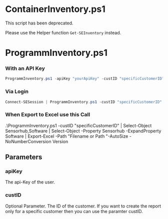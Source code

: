 # ContainerInventory.ps1

This script has been deprecated. 

Please use the Helper function ```Get-SEInventory``` instead. 

# ProgrammInventory.ps1

### With an API Key
```powershell
ProgrammInventory.ps1 -apiKey "yourApiKey" -custID "specificCustomerID"
```

### Via Login
```powershell
Connect-SESession | ProgrammInventory.ps1 -custID "specificCustomerID"
```

### When Export to Excel use this Call
.\ProgrammInventory.ps1 -custID "specificCustomerID" | Select-Object Sensorhub,Software | Select-Object -Property Sensorhub -ExpandProperty Software | Export-Excel -Path "Filename or Path "-AutoSize -NoNumberConversion Version

## Parameters

### apiKey
The api-Key of the user.

### custID
Optional Parameter. The ID of the customer. If you want to create the report only for a specific customer then you can use the paramter custID.
